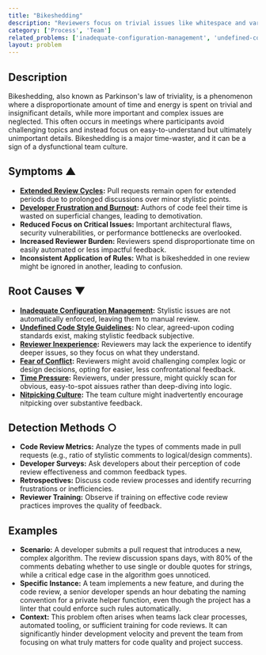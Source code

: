 ```yaml
---
title: "Bikeshedding"
description: "Reviewers focus on trivial issues like whitespace and variable names instead of more important issues like logic and design."
category: ['Process', 'Team']
related_problems: ['inadequate-configuration-management', 'undefined-code-style-guidelines']
layout: problem
---
```


## Description
Bikeshedding, also known as Parkinson's law of triviality, is a phenomenon where a disproportionate amount of time and energy is spent on trivial and insignificant details, while more important and complex issues are neglected. This often occurs in meetings where participants avoid challenging topics and instead focus on easy-to-understand but ultimately unimportant details. Bikeshedding is a major time-waster, and it can be a sign of a dysfunctional team culture.

## Symptoms ▲

- **[Extended Review Cycles](extended-review-cycles.md):** Pull requests remain open for extended periods due to prolonged discussions over minor stylistic points.
- **[Developer Frustration and Burnout](developer-frustration-and-burnout.md):** Authors of code feel their time is wasted on superficial changes, leading to demotivation.
- **Reduced Focus on Critical Issues:** Important architectural flaws, security vulnerabilities, or performance bottlenecks are overlooked.
- **Increased Reviewer Burden:** Reviewers spend disproportionate time on easily automated or less impactful feedback.
- **Inconsistent Application of Rules:** What is bikeshedded in one review might be ignored in another, leading to confusion.

## Root Causes ▼

- **[Inadequate Configuration Management](inadequate-configuration-management.md):** Stylistic issues are not automatically enforced, leaving them to manual review.
- **[Undefined Code Style Guidelines](undefined-code-style-guidelines.md):** No clear, agreed-upon coding standards exist, making stylistic feedback subjective.
- **[Reviewer Inexperience](reviewer-inexperience.md):** Reviewers may lack the experience to identify deeper issues, so they focus on what they understand.
- **[Fear of Conflict](fear-of-conflict.md):** Reviewers might avoid challenging complex logic or design decisions, opting for easier, less confrontational feedback.
- **[Time Pressure](time-pressure.md):** Reviewers, under pressure, might quickly scan for obvious, easy-to-spot aissues rather than deep-diving into logic.
- **[Nitpicking Culture](nitpicking-culture.md):** The team culture might inadvertently encourage nitpicking over substantive feedback.

## Detection Methods ○

- **Code Review Metrics:** Analyze the types of comments made in pull requests (e.g., ratio of stylistic comments to logical/design comments).
- **Developer Surveys:** Ask developers about their perception of code review effectiveness and common feedback types.
- **Retrospectives:** Discuss code review processes and identify recurring frustrations or inefficiencies.
- **Reviewer Training:** Observe if training on effective code review practices improves the quality of feedback.

## Examples

- **Scenario:** A developer submits a pull request that introduces a new, complex algorithm. The review discussion spans days, with 80% of the comments debating whether to use single or double quotes for strings, while a critical edge case in the algorithm goes unnoticed.
- **Specific Instance:** A team implements a new feature, and during the code review, a senior developer spends an hour debating the naming convention for a private helper function, even though the project has a linter that could enforce such rules automatically.
- **Context:** This problem often arises when teams lack clear processes, automated tooling, or sufficient training for code reviews. It can significantly hinder development velocity and prevent the team from focusing on what truly matters for code quality and project success.